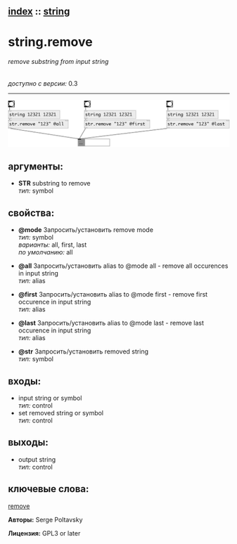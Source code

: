 [index](index.html) :: [string](category_string.html)
---

# string.remove

###### remove substring from input string

*доступно с версии:* 0.3

---




[![example](../examples/img/string.remove.jpg)](../examples/pd/string.remove.pd)



## аргументы:

* **STR**
substring to remove<br>
_тип:_ symbol<br>





## свойства:

* **@mode** 
Запросить/установить remove mode<br>
_тип:_ symbol<br>
_варианты:_ all, first, last<br>
_по умолчанию:_ all<br>

* **@all** 
Запросить/установить alias to @mode all - remove all occurences in input string<br>
_тип:_ alias<br>

* **@first** 
Запросить/установить alias to @mode first - remove first occurence in input string<br>
_тип:_ alias<br>

* **@last** 
Запросить/установить alias to @mode last - remove last occurence in input string<br>
_тип:_ alias<br>

* **@str** 
Запросить/установить removed string<br>
_тип:_ symbol<br>



## входы:

* input string or symbol<br>
_тип:_ control
* set removed string or symbol<br>
_тип:_ control



## выходы:

* output string<br>
_тип:_ control



## ключевые слова:

[remove](keywords/remove.html)






**Авторы:** Serge Poltavsky




**Лицензия:** GPL3 or later





